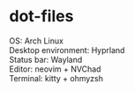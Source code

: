 # dot-files

OS: Arch Linux\
Desktop environment: Hyprland\
Status bar: Wayland\
Editor: neovim + NVChad\
Terminal: kitty + ohmyzsh 


